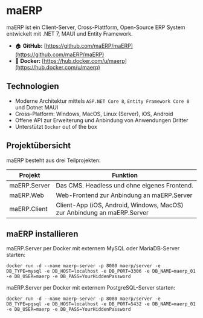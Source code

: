 # maERP

 maERP ist ein Client-Server, Cross-Plattform, Open-Source ERP System entwickelt mit .NET 7, MAUI und Entity Framework. 

* :house: **GitHub:** [https://github.com/maERP/maERP](https://github.com/maERP/maERP)
* :speech_balloon: **Docker:** [https://hub.docker.com/u/maerp](https://hub.docker.com/u/maerp)

## Technologien

* Moderne Architektur mittels `ASP.NET Core 8`, `Entity Framework Core 8` und Dotnet MAUI
* Cross-Platform: Windows, MacOS, Linux (Server), iOS, Android
* Offene API zur Erweiterung und Anbindung von Anwendungen Dritter
* Unterstützt `Docker` out of the box

## Projektübersicht

maERP besteht aus drei Teilprojekten:

| Projekt  | Funktion |
| ------------ | ------------ |
| maERP.Server | Das CMS. Headless und ohne eigenes Frontend.                            |
| maERP.Web    | Web-Frontend zur Anbindung an maERP.Server                              |
| maERP.Client | Client-App (iOS, Android, Windows, MacOS) zur Anbindung an maERP.Server |

## maERP installieren

maERP.Server per Docker mit externem MySQL oder MariaDB-Server starten:

```
docker run -d --name maerp-server -p 8080 maerp/server -e DB_TYPE=mysql -e DB_HOST=localhost -e DB_PORT=3306 -e DB_NAME=maerp_01 -e DB_USER=maerp -e DB_PASS=YourHiddenPassword
```

maERP.Server per Docker mit externem PostgreSQL-Server starten:

```
docker run -d --name maerp-server -p 8080 maerp/server -e DB_TYPE=pgsql -e DB_HOST=localhost -e DB_PORT=5432 -e DB_NAME=maerp_01 -e DB_USER=maerp -e DB_PASS=YourHiddenPassword
```